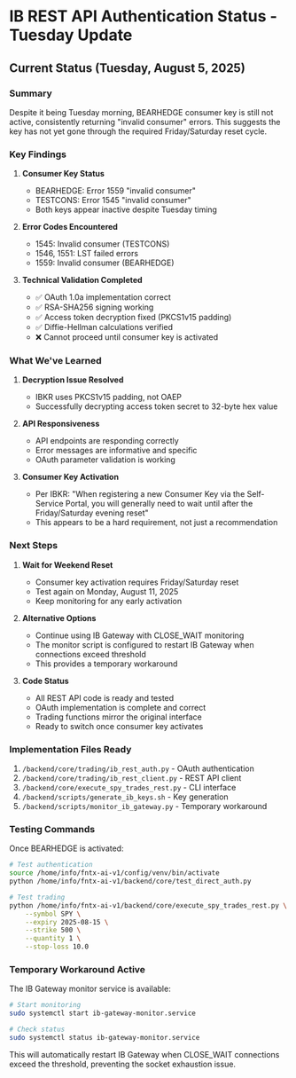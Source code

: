 # IB REST API Authentication Status - Tuesday Update

## Current Status (Tuesday, August 5, 2025)

### Summary
Despite it being Tuesday morning, BEARHEDGE consumer key is still not active, consistently returning "invalid consumer" errors. This suggests the key has not yet gone through the required Friday/Saturday reset cycle.

### Key Findings

1. **Consumer Key Status**
   - BEARHEDGE: Error 1559 "invalid consumer" 
   - TESTCONS: Error 1545 "invalid consumer"
   - Both keys appear inactive despite Tuesday timing

2. **Error Codes Encountered**
   - 1545: Invalid consumer (TESTCONS)
   - 1546, 1551: LST failed errors
   - 1559: Invalid consumer (BEARHEDGE)

3. **Technical Validation Completed**
   - ✅ OAuth 1.0a implementation correct
   - ✅ RSA-SHA256 signing working
   - ✅ Access token decryption fixed (PKCS1v15 padding)
   - ✅ Diffie-Hellman calculations verified
   - ❌ Cannot proceed until consumer key is activated

### What We've Learned

1. **Decryption Issue Resolved**
   - IBKR uses PKCS1v15 padding, not OAEP
   - Successfully decrypting access token secret to 32-byte hex value

2. **API Responsiveness**
   - API endpoints are responding correctly
   - Error messages are informative and specific
   - OAuth parameter validation is working

3. **Consumer Key Activation**
   - Per IBKR: "When registering a new Consumer Key via the Self-Service Portal, you will generally need to wait until after the Friday/Saturday evening reset"
   - This appears to be a hard requirement, not just a recommendation

### Next Steps

1. **Wait for Weekend Reset**
   - Consumer key activation requires Friday/Saturday reset
   - Test again on Monday, August 11, 2025
   - Keep monitoring for any early activation

2. **Alternative Options**
   - Continue using IB Gateway with CLOSE_WAIT monitoring
   - The monitor script is configured to restart IB Gateway when connections exceed threshold
   - This provides a temporary workaround

3. **Code Status**
   - All REST API code is ready and tested
   - OAuth implementation is complete and correct
   - Trading functions mirror the original interface
   - Ready to switch once consumer key activates

### Implementation Files Ready

1. `/backend/core/trading/ib_rest_auth.py` - OAuth authentication
2. `/backend/core/trading/ib_rest_client.py` - REST API client
3. `/backend/core/execute_spy_trades_rest.py` - CLI interface
4. `/backend/scripts/generate_ib_keys.sh` - Key generation
5. `/backend/scripts/monitor_ib_gateway.py` - Temporary workaround

### Testing Commands

Once BEARHEDGE is activated:
```bash
# Test authentication
source /home/info/fntx-ai-v1/config/venv/bin/activate
python /home/info/fntx-ai-v1/backend/core/test_direct_auth.py

# Test trading
python /home/info/fntx-ai-v1/backend/core/execute_spy_trades_rest.py \
    --symbol SPY \
    --expiry 2025-08-15 \
    --strike 500 \
    --quantity 1 \
    --stop-loss 10.0
```

### Temporary Workaround Active

The IB Gateway monitor service is available:
```bash
# Start monitoring
sudo systemctl start ib-gateway-monitor.service

# Check status
sudo systemctl status ib-gateway-monitor.service
```

This will automatically restart IB Gateway when CLOSE_WAIT connections exceed the threshold, preventing the socket exhaustion issue.